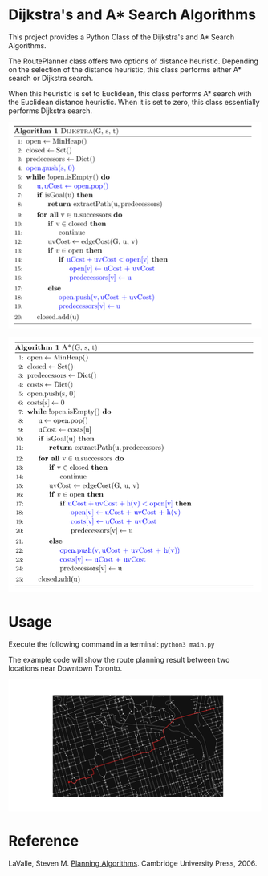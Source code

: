 # Dijkstra's and A* Search Algorithms
This project provides a Python Class of the Dijkstra's and 
A* Search Algorithms.

The RoutePlanner class offers two options of distance 
heuristic. Depending on the selection of the distance heuristic,
this class performs either A* search or Dijkstra search.

When this heuristic is set to Euclidean, this
class performs A* search with the Euclidean distance heuristic. 
When it is set to zero, this class essentially performs Dijkstra
search.

![](results/dijkstra.png)

![](results/a_star.png)

# Usage
Execute the following command in a terminal: `python3 main.py`

The example code will show the route planning result between 
two locations near Downtown Toronto.

![](results/trt_2.png)

# Reference
LaValle, Steven M. [Planning Algorithms](http://citeseerx.ist.psu.edu/viewdoc/download?doi=10.1.1.225.1874&rep=rep1&type=pdf). Cambridge University Press, 2006.